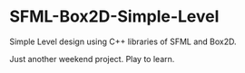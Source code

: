 # SFML-Box2D-Simple-Level
Simple Level design using C++ libraries of SFML and Box2D.

Just another weekend project. Play to learn.
